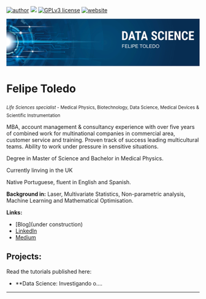 [![author](https://img.shields.io/badge/author-felipetoledo-red.svg)](https://www.linkedin.com/in/felipetoledo1/) [![](https://img.shields.io/badge/python-3.7+-blue.svg)](https://www.python.org/downloads/release/python-365/) [![GPLv3 license](https://img.shields.io/badge/License-GPLv3-blue.svg)](http://perso.crans.org/besson/LICENSE.html) [![website](https://img.shields.io/badge/website-brightgreen.svg?style=flat)](https://google.com)

<p align="center">
  <img src="banner.png" >
</p>

# Felipe Toledo
<sub>*Life Sciences specialist* - Medical Physics, Biotechnology, Data Science, Medical Devices & Scientific Instrumentation </sub>

MBA, account management & consultancy experience with over five years of combined work for multinational companies in commercial area, customer service and training. Proven track of success leading multicultural teams. Ability to work under pressure in sensitive situations.

Degree in Master of Science and Bachelor in Medical Physics.

Currently linving in the UK

Native Portuguese, fluent in English and Spanish. 

**Background in:** Laser, Multivariate Statistics, Non-parametric analysis, Machine Learning and Mathematical Optimisation.

**Links:**
* [Blog](under construction)
* [LinkedIn](https://www.linkedin.com/in/felipetoledo1/)
* [Medium](https://www.medium.com)


## Projects:
Read the tutorials published here:

* **Data Science: Investigando o....

---





